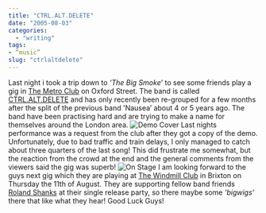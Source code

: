 ```yaml
---
title: "CTRL.ALT.DELETE"
date: "2005-08-03"
categories:
  - "writing"
tags:
- “music”
slug: "ctrlaltdelete"
---
```


Last night i took a trip down to _‘The Big Smoke’_ to see some friends play a gig in [The Metro Club][1] on Oxford Street. The band is called [CTRL.ALT.DELETE][2] and has only recently been re-grouped for a few months after the split of the previous band 'Nausea’ about 4 or 5 years ago. The band have been practising hard and are trying to make a name for themselves around the London area.
![Demo Cover][image-1]
Last nights performance was a request from the club after they got a copy of the demo. Unfortunately, due to bad traffic and train delays, I only managed to catch about three quarters of the last song! This did frustrate me somewhat, but the reaction from the crowd at the end and the general comments from the viewers said the gig was superb!
![On Stage][image-2]
I am looking forward to the guys next gig which they are playing at [The Windmill Club][3] in Brixton on Thursday the 11th of August. They are supporting fellow band friends [Roland Shanks][4] at their single release party, so there maybe some _'bigwigs’_ there that like what they hear! Good Luck Guys!

[1]:	https://www.blowupmetro.com/
[2]:	https://www.ctrl-alt-delete-music.co.uk/
[3]:	https://www.windmillbrixton.co.uk/
[4]:	https://www.rolandshanks.com/

[image-1]:	/images/DSCF0033.JPG-thumb_140_105.jpg
[image-2]:	/images/stage1.jpg-thumb_140_105.jpg